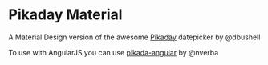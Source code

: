 Pikaday Material
=================

A Material Design version of the awesome [Pikaday](https://github.com/dbushell/Pikaday) datepicker by @dbushell

To use with AngularJS you can use [pikada-angular](https://github.com/nverba/pikaday-angular) by @nverba